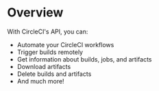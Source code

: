 # Overview

With CircleCI's API, you can:

- Automate your CircleCI workflows
- Trigger builds remotely
- Get information about builds, jobs, and artifacts
- Download artifacts
- Delete builds and artifacts
- And much more!
